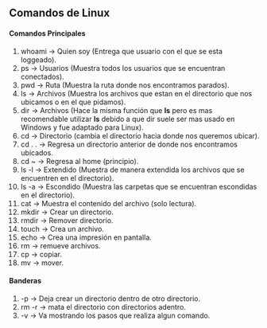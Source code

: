 ## Comandos de Linux
#### Comandos Principales

1. whoami -> Quien soy (Entrega que usuario con el que se esta loggeado).
2. ps -> Usuarios (Muestra todos los usuarios que se encuentran conectados).
3. pwd -> Ruta (Muestra la ruta donde nos encontramos parados). 
4. ls -> Archivos (Muestra los archivos que estan en el directorio que nos ubicamos o en    el que pidamos).
5. dir -> Archivos (Hace la misma función que **ls** pero es mas recomendable utilizar **ls** debido a que dir suele ser mas usado en Windows y fue adaptado para Linux).
6. cd -> Directorio (cambia el directorio hacia donde nos queremos ubicar).
7. cd . . -> Regresa un directorio anterior de donde nos encontramos ubicados.
8. cd ~  -> Regresa al home (principio).
9. ls -l -> Extendido (Muestra de manera extendida los archivos que se encuentren en el directorio).
10. ls -a -> Escondido (Muestra las carpetas que se encuentran escondidas en el directorio).
11. cat -> Muestra el contenido del archivo (solo lectura).
12. mkdir -> Crear un directorio.
13. rmdir -> Remover directorio.
14. touch -> Crea un archivo.
15. echo -> Crea una impresión en pantalla.
16. rm -> remueve archivos.
17. cp -> copiar.
18. mv -> mover.

#### Banderas
1. -p -> Deja crear un directorio dentro de otro directorio.
2. rm -r -> mata el directorio con directorios adentro.
3. -v -> Va mostrando los pasos que realiza algun comando.
